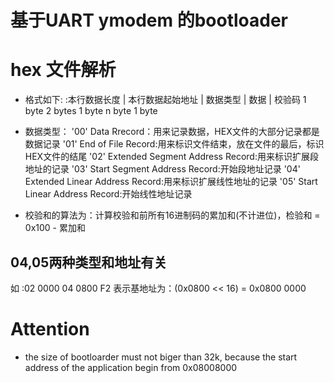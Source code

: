 # 基于UART ymodem 的bootloader


# hex 文件解析
 * 格式如下:
  :本行数据长度 | 本行数据起始地址 | 数据类型 | 数据      | 校验码
    1 byte	      2 bytes        1 byte   n byte	 1 byte
 * 数据类型：
    '00' Data Rrecord：用来记录数据，HEX文件的大部分记录都是数据记录
    '01' End of File Record:用来标识文件结束，放在文件的最后，标识HEX文件的结尾
    '02' Extended Segment Address Record:用来标识扩展段地址的记录
    '03' Start Segment Address Record:开始段地址记录
    '04' Extended Linear Address Record:用来标识扩展线性地址的记录
    '05' Start Linear Address Record:开始线性地址记录

 * 校验和的算法为：计算校验和前所有16进制码的累加和(不计进位)，检验和 = 0x100 - 累加和

## 04,05两种类型和地址有关
   如 :02 0000 04 0800 F2 表示基地址为：(0x0800 << 16) = 0x0800 0000 

 

# Attention
  * the size of bootloarder must not biger than 32k, because the start address of the application begin from 0x08008000